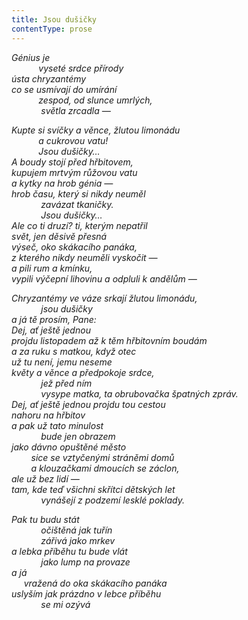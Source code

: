 ```yaml
---
title: Jsou dušičky
contentType: prose
---
```


<section>

_Génius je  
           vyseté srdce přírody  
ústa chryzantémy  
co se usmívají do umírání  
           zespod, od slunce umrlých,  
            světla zrcadla —_

</section>

<section>

_Kupte si svíčky a věnce, žlutou limonádu  
           a cukrovou vatu!  
           Jsou dušičky…  
A boudy stojí před hřbitovem,  
kupujem mrtvým růžovou vatu  
a kytky na hrob génia —  
hrob času, který si nikdy neuměl  
            zavázat tkaničky.  
            Jsou dušičky…  
Ale co ti druzí? ti, kterým nepatřil  
svět, jen děsivě přesná  
výseč, oko skákacího panáka,  
z kterého nikdy neuměli vyskočit —  
a pili rum a kmínku,  
vypili výčepní lihovinu a odpluli k andělům —_

</section>

<section>

_Chryzantémy ve váze srkají žlutou limonádu,  
            jsou dušičky  
a já tě prosím, Pane:  
Dej, ať ještě jednou  
projdu listopadem až k těm hřbitovním boudám  
a za ruku s matkou, když otec  
už tu není, jemu neseme  
květy a věnce a předpokoje srdce,  
            jež před ním  
            vysype matka, ta obrubovačka špatných zpráv.  
Dej, ať ještě jednou projdu tou cestou  
nahoru na hřbitov  
a pak už tato minulost  
            bude jen obrazem  
jako dávno opuštěné město  
        sice se vztyčenými stráněmi domů  
        a klouzačkami dmoucích se záclon,  
ale už bez lidí —  
tam, kde teď všichni skřítci dětských let  
            vynášejí z podzemí lesklé poklady._

</section>

<section>

_Pak tu budu stát  
            očištěná jak tuřín  
            zářivá jako mrkev  
a lebka příběhu tu bude vlát  
            jako lump na provaze  
a já  
     vražená do oka skákacího panáka  
uslyším jak prázdno v lebce příběhu  
            se mi ozývá_

</section>
